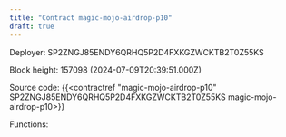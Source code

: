 ```yaml
---
title: "Contract magic-mojo-airdrop-p10"
draft: true
---
```

Deployer: SP2ZNGJ85ENDY6QRHQ5P2D4FXKGZWCKTB2T0Z55KS


 



Block height: 157098 (2024-07-09T20:39:51.000Z)

Source code: {{<contractref "magic-mojo-airdrop-p10" SP2ZNGJ85ENDY6QRHQ5P2D4FXKGZWCKTB2T0Z55KS magic-mojo-airdrop-p10>}}

Functions:



